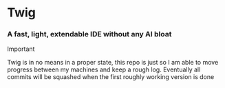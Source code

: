 # Twig
### A fast, light, extendable IDE without any AI bloat

> [!IMPORTANT]
> Twig is in no means in a proper state, this repo is just so I am able to move progress between my machines and keep a rough log.
> Eventually all commits will be squashed when the first roughly working version is done
>